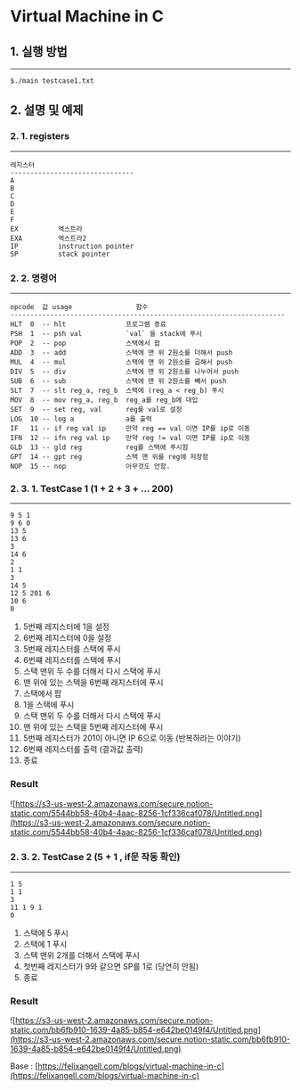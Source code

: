 # Virtual Machine in C

## 1. 실행 방법

---

```wasm
$./main testcase1.txt
```

## 2. 설명 및 예제

### 2. 1. registers

---

```wasm
레지스터	
-------------------------------
A			
B			
C			
D			
E			
F			
EX 			엑스트라
EXA 		엑스트라2
IP			instruction pointer
SP			stack pointer
```

### 2. 2. 명령어

---

```wasm
opcode  값 usage    			   함수
---------------------------------------------------------------------
HLT  0  -- hlt               프로그램 종료
PSH  1  -- psh val           `val` 을 stack에 푸시
POP  2  -- pop               스택에서 팝
ADD  3  -- add               스택에 맨 위 2원소를 더해서 push
MUL  4  -- mul               스택에 맨 위 2원소를 곱해서 push
DIV  5  -- div               스택에 맨 위 2원소를 나누어서 push
SUB  6  -- sub               스택에 맨 위 2원소를 빼서 push
SLT  7  -- slt reg_a, reg_b  스택에 (reg_a < reg_b) 푸시
MOV  8  -- mov reg_a, reg_b  reg_a를 reg_b에 대입
SET  9  -- set reg, val      reg를 val로 설정
LOG  10 -- log a             a를 출력
IF   11 -- if reg val ip     만약 reg == val 이면 IP를 ip로 이동
IFN  12 -- ifn reg val ip    만약 reg != val 이면 IP를 ip로 이동
GLD  13 -- gld reg           reg를 스택에 푸시함
GPT  14 -- gpt reg           스택 맨 위를 reg에 저장함
NOP  15 -- nop               아무것도 안함.
```

### 2. 3. 1. TestCase 1 (1 + 2 + 3 + ... 200)

---

```wasm
9 5 1
9 6 0
13 5
13 6
3
14 6
2
1 1
3
14 5
12 5 201 6
10 6
0
```

1. 5번째 레지스터에 1을 설정
2. 6번째 레지스터에 0을 설정
3. 5번째 레지스터를 스택에 푸시 
4. 6번쨰 레지스터를 스택에 푸시
5. 스택 맨위 두 수를 더해서 다시 스택에 푸시
6. 맨 위에 있는 스택을 6번째 래지스터에 푸시
7. 스택에서 팝
8. 1을 스택에 푸시
9. 스택 맨위 두 수를 더해서 다시 스택에 푸시
10. 맨 위에 있는 스택을 5번째 레지스터에 푸시
11. 5번째 레지스터가 201이 아니면 IP 6으로 이동 (반복하라는 이야기)
12. 6번째 레지스터를 출력 (결과값 출력)
13. 종료

### Result

![https://s3-us-west-2.amazonaws.com/secure.notion-static.com/5544bb58-40b4-4aac-8256-1cf336caf078/Untitled.png](https://s3-us-west-2.amazonaws.com/secure.notion-static.com/5544bb58-40b4-4aac-8256-1cf336caf078/Untitled.png)

### 2. 3. 2. TestCase 2 (5 + 1 , if문 작동 확인)

---

```wasm
1 5 
1 1
3 
11 1 9 1 
0
```

1. 스택에 5 푸시
2. 스택에 1 푸시
3. 스택 맨위 2개를 더해서 스택에 푸시
4. 첫번째 레지스터가 9와 같으면 SP를 1로 (당연히 안됨)
5. 종료

### Result

![https://s3-us-west-2.amazonaws.com/secure.notion-static.com/bb6fb910-1639-4a85-b854-e642be0149f4/Untitled.png](https://s3-us-west-2.amazonaws.com/secure.notion-static.com/bb6fb910-1639-4a85-b854-e642be0149f4/Untitled.png)

Base : [https://felixangell.com/blogs/virtual-machine-in-c](https://felixangell.com/blogs/virtual-machine-in-c)
